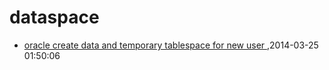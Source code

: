 # dataspace
* [oracle create data and temporary tablespace for new user ](/2014/2014-03-25-oracle-create-data-and-temporary-tablespace-for-new-user),2014-03-25 01:50:06
